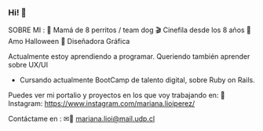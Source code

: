 ### Hi! 👋
SOBRE MI :
🐾 Mamá de 8 perritos / team dog
🎬 Cinefila desde los 8 años
🎃 Amo Halloween 
🎨 Diseñadora Gráfica 

Actualmente estoy aprendiendo a programar. Queriendo también aprender sobre UX/UI

- Cursando actualmente BootCamp de talento digital, sobre Ruby on Rails. 

Puedes ver mi portalio y proyectos en los que voy trabajando en:
📌 Instagram: https://www.instagram.com/mariana.lioiperez/
 
Contáctame en : 
  ✉💨 mariana.lioi@mail.udp.cl


<!--
**MarianaLioiPerez/MarianaLioiPerez** is a ✨ _special_ ✨ repository because its `README.md` (this file) appears on your GitHub profile.

SOBRE MI :
🐾 Mamá de 8 perritos / team dog
🎬 Cinefila desde los 8 años
🎃 Amo Halloween 
🎨 Diseñadora Gráfica 

Actualmente estoy aprendiendo a programar. Queriendo también aprender sobre UX/UI

- Cursando actualmente BootCamp de talento digital, sobre Ruby on Rails. 

Puedes ver mi portalio y proyectos en los que voy trabajando en:
📌 Instagram: https://www.instagram.com/mariana.lioiperez/
 
Contáctame en : 
  ✉💨 mariana.lioi@mail.udp.cl
  
-->
